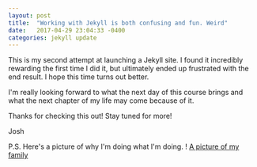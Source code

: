 ```yaml
---
layout: post
title:  "Working with Jekyll is both confusing and fun. Weird"
date:   2017-04-29 23:04:33 -0400
categories: jekyll update
---
```

This is my second attempt at launching a Jekyll site. I found it incredibly rewarding the first time I did it, but ultimately ended up frustrated with the end result. I hope this time turns out better. 

I'm really looking forward to what the next day of this course brings and what the next chapter of my life may come because of it. 

Thanks for checking this out! Stay tuned for more!

Josh

P.S. Here's a picture of why I'm doing what I'm doing. ! [A picture of my family](http://jmstewart00.github.io/stewartblog/_assets/my_family.jpg)